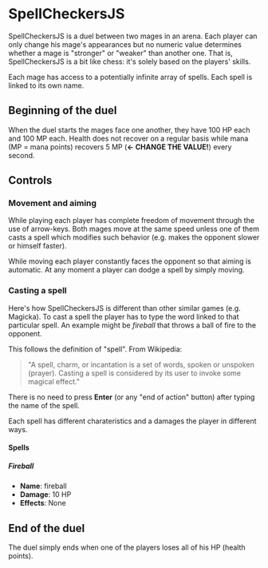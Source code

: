 # SpellCheckersJS

SpellCheckersJS is a duel between two mages in an arena. Each player can only change his mage's appearances but no numeric value determines whether a mage is "stronger" or "weaker" than another one. That is, SpellCheckersJS is a bit like chess: it's solely based on the players' skills.

Each mage has access to a potentially infinite array of spells. Each spell is linked to its own name.

## Beginning of the duel

When the duel starts the mages face one another, they have 100 HP each and 100 MP each. Health does not recover on a regular basis while mana (MP = mana points) recovers 5 MP (**<- CHANGE THE VALUE!**) every second.

## Controls

### Movement and aiming

While playing each player has complete freedom of movement through the use of arrow-keys. Both mages move at the same speed unless one of them casts a spell which modifies such behavior (e.g. makes the opponent slower or himself faster).

While moving each player constantly faces the opponent so that aiming is automatic. At any moment a player can dodge a spell by simply moving.

### Casting a spell

Here's how SpellCheckersJS is different than other similar games (e.g. Magicka). To cast a spell the player has to type the word linked to that particular spell. An example might be _fireball_ that throws a ball of fire to the opponent.

This follows the definition of "spell". From Wikipedia:

> "A spell, charm, or incantation is a set of words, spoken or unspoken (prayer). Casting a spell is considered by its user to invoke some magical effect."  

There is no need to press **Enter** (or any "end of action" button) after typing the name of the spell.

Each spell has different charateristics and a damages the player in different ways.

#### Spells

##### Fireball
*    **Name**: fireball
*    **Damage**: 10 HP
*    **Effects**: None

## End of the duel

The duel simply ends when one of the players loses all of his HP (health points).
